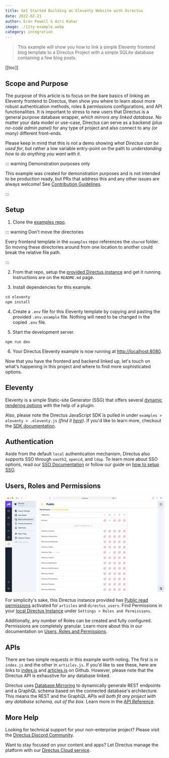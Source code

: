 ```yaml
---
title: Get Started Building an Eleventy Website with Directus
date: 2022-02-21
author: Eron Powell & Azri Kahar
image: ./11ty-example.webp
category: integration
---
```


> This example will show you how to link a simple Eleventy frontend blog template to a Directus Project with a simple SQLite database containing a few blog posts.

[[toc]]

## Scope and Purpose

The purpose of this article is to focus on the bare basics of linking an Eleventy frontend to Directus, then show you where to learn about more robust authentication methods, roles & permissions configurations, and API functionalities. It is important to stress to new users that Directus is a general purpose database wrapper, _which mirrors any linked database_. No matter your data model or use-case, Directus can serve as a backend _(plus no-code admin panel)_ for any type of project and also connect to any _(or many)_ different front-ends.

Please keep in mind that this is not a demo showing _what Directus can be used for_, but rather a low variable entry-point on the path to _understanding how to do anything you want with it_.

::: warning Demonstration purposes only

This example was created for demonstration purposes and is not intended to be production ready, but PRs that address this and any other issues are always welcome! See [Contribution Guidelines](https://docs.directus.io/contributing/introduction/).

:::

## Setup

1. Clone the [examples repo](https://github.com/directus/examples).

::: warning Don't move the directories

Every frontend template in the `examples` repo references the `shared` folder. So moving these directories around from one location to another could break the relative file path.

:::

2. From that repo, setup the [provided Directus instance](https://github.com/directus/examples/tree/main/directus) and get it running. Instructions are on the `README.md` page.

3. Install dependencies for this example.

```
cd eleventy
npm install
```

4. Create a `.env` file for this Eleventy template by copying and pasting the provided `.env.example` file. Nothing will need to be changed in the copied `.env` file.

5. Start the development server.

```
npm run dev
```

6. Your Directus Eleventy example is now running at <http://localhost:8080>.

Now that you have the frontend and backend linked up, let's touch on what's happening in this project and where to find more sophisticated options.

## Eleventy

Eleventy is a simple Static-site Generator (SSG) that offers several [dynamic rendering options](https://www.11ty.dev/docs/plugins/serverless/) with the help of a plugin.

Also, please note the Directus JavaScript SDK is pulled in under `examples > eleventy > .eleventy.js` _(find it [here](https://github.com/directus/examples/blob/main/eleventy/.eleventy.js))_. If you'd like to learn more, checkout the [SDK documentation](https://docs.directus.io/reference/sdk/).

## Authentication

Aside from the default `local` authentication mechanism, Directus also supports SSO through `oauth2`, `openid`, and `ldap`. To learn more about SSO options, read our [SSO Documentation](https://docs.directus.io/configuration/config-options/#authentication) or follow our guide on [how to setup SSO](https://docs.directus.io/configuration/sso/).

## Users, Roles and Permissions

![Directus Permissions](roles-and-permissions-20220222A.webp)

For simplicity's sake, this Directus instance provided has [Public read permissions](https://docs.directus.io/getting-started/quickstart/#_6-set-role-public-permissions) activated for `articles` and `directus_users`. Find Permissions in your [local Directus Instance](http://localhost:8055/admin/settings/roles/public) under `Settings > Roles and Permissions`.

Additionally, any number of Roles can be created and fully configured. Permissions are completely granular. Learn more about this in our documentation on [Users, Roles and Permissions](https://docs.directus.io/configuration/users-roles-permissions/).

## APIs

There are two simple requests in this example worth noting. The first is in `index.js` and the other in `articles.js`. If you'd like to see these, here are links to [index.js](https://github.com/directus/examples/blob/main/eleventy/src/_data/index.js) and [articles.js](https://github.com/directus/examples/blob/main/eleventy/src/_data/articles.js) on Github. However, please note that the Directus API is exhaustive for any database linked.

Directus uses [Database Mirroring](https://docs.directus.io/getting-started/introduction/#database-mirroring) to dynamically generate REST endpoints and a GraphQL schema based on the connected database's architecture. This means the REST and the GraphQL APIs _will both fit any project with any database schema, out of the box_. Learn more in the [API Reference](https://docs.directus.io/reference/introduction/).

## More Help

Looking for technical support for your non-enterprise project? Please visit the [Directus Discord Community](https://directus.chat/).

Want to stay focused on your content and apps? Let Directus manage the platform with our [Directus Cloud service](https://directus.io/pricing/).
